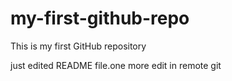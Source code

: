 # my-first-github-repo
This is my first GitHub repository

just edited README file.one more edit in remote git
